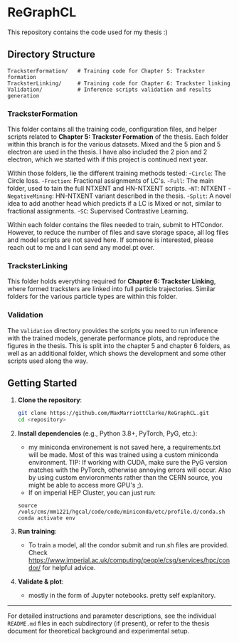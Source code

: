 # ReGraphCL

This repository contains the code used for my thesis :) 

## Directory Structure

```text
TracksterFormation/   # Training code for Chapter 5: Trackster formation
TracksterLinking/     # Training code for Chapter 6: Trackster linking
Validation/           # Inference scripts validation and results generation
```

### TracksterFormation

This folder contains all the training code, configuration files, and helper scripts related to **Chapter 5: Trackster Formation** of the thesis. Each folder within this branch is for the various datasets. Mixed and the 5 pion and 5 electron are used in the thesis. I have also included the 2 pion and 2 electron, which we started with if this project is continued next year.

Within those folders, lie the different training methods tested:
-`Circle`: The Circle loss.
-`Fraction`: Fractional assignments of LC's.
-`Full`: The main folder, used to tain the full NTXENT and HN-NTXENT scripts.
-`NT`: NTXENT
-`NegativeMining`: HN-NTXENT variant described in the thesis.
-`Split`: A novel idea to add another head which predicts if a LC is Mixed or not, similar to fractional assignments.
-`SC`: Supervised Contrastive Learning.

Within each folder contains the files needed to train, submit to HTCondor. However, to reduce the number of files and save storage space, all log files and model scripts are not saved here. If someone is interested, please reach out to me and I can send any model.pt over. 

### TracksterLinking

This folder holds everything required for **Chapter 6: Trackster Linking**, where formed tracksters are linked into full particle trajectories. Similar folders for the various particle types are within this folder.


### Validation

The `Validation` directory provides the scripts you need to run inference with the trained models, generate performance plots, and reproduce the figures in the thesis. This is split into the chapter 5 and chapter 6 folders, as well as an additional folder, which shows the development and some other scripts used along the way. 

## Getting Started

1. **Clone the repository**:
   ```bash
   git clone https://github.com/MaxMarriottClarke/ReGraphCL.git
   cd <repository>
   ```

2. **Install dependencies** (e.g., Python 3.8+, PyTorch, PyG, etc.):
   - my miniconda environement is not saved here, a requirements.txt will be made. Most of this was trained using a custom miniconda environment. TIP: If working with CUDA, make sure the PyG version matches with the PyTorch, otherwise annoying errors will occur. Also by using custom envioronments rather than the CERN source, you might be able to access more GPU's ;).
   - If on imperial HEP Cluster, you can just run:
   ```
   source /vols/cms/mm1221/hgcal/code/code/miniconda/etc/profile.d/conda.sh 
   conda activate env
   ```

3. **Run training**:
   - To train a model, all the condor submit and run.sh files are provided. Check https://www.imperial.ac.uk/computing/people/csg/services/hpc/condor/ for helpful advice.

4. **Validate & plot**:
   - mostly in the form of Jupyter notebooks. pretty self explanitory. 

---

For detailed instructions and parameter descriptions, see the individual `README.md` files in each subdirectory (if present), or refer to the thesis document for theoretical background and experimental setup.


 
